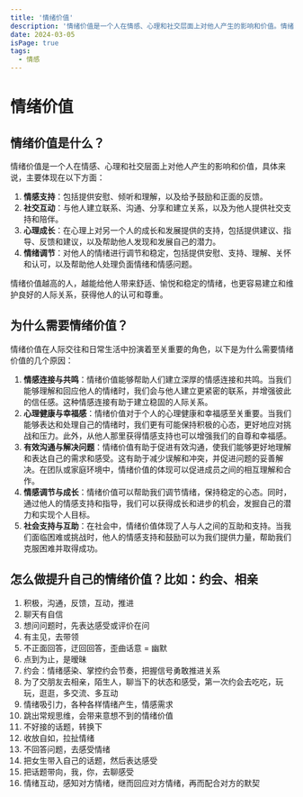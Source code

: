 ```yaml
---
title: '情绪价值'
description: '情绪价值是一个人在情感、心理和社交层面上对他人产生的影响和价值。情绪价值越高的人，越能给他人带来舒适、愉悦和稳定的情绪，也更容易建立和维护良好的人际关系，获得他人的认可和尊重。'
date: 2024-03-05
isPage: true
tags:
  - 情感
---
```


# 情绪价值

## 情绪价值是什么？

情绪价值是一个人在情感、心理和社交层面上对他人产生的影响和价值，具体来说，主要体现在以下方面：

1. **情感支持**：包括提供安慰、倾听和理解，以及给予鼓励和正面的反馈。
2. **社交互动**：与他人建立联系、沟通、分享和建立关系，以及为他人提供社交支持和陪伴。
3. **心理成长**：在心理上对另一个人的成长和发展提供的支持，包括提供建议、指导、反馈和建议，以及帮助他人发现和发展自己的潜力。
4. **情绪调节**：对他人的情绪进行调节和稳定，包括提供安慰、支持、理解、关怀和认可，以及帮助他人处理负面情绪和情感问题。

情绪价值越高的人，越能给他人带来舒适、愉悦和稳定的情绪，也更容易建立和维护良好的人际关系，获得他人的认可和尊重。

## 为什么需要情绪价值？

情绪价值在人际交往和日常生活中扮演着至关重要的角色，以下是为什么需要情绪价值的几个原因：

1. **情感连接与共鸣**：情绪价值能够帮助人们建立深厚的情感连接和共鸣。当我们能够理解和回应他人的情绪时，我们会与他人建立更紧密的联系，并增强彼此的信任感。这种情感连接有助于建立稳固的人际关系。
2. **心理健康与幸福感**：情绪价值对于个人的心理健康和幸福感至关重要。当我们能够表达和处理自己的情绪时，我们更有可能保持积极的心态，更好地应对挑战和压力。此外，从他人那里获得情感支持也可以增强我们的自尊和幸福感。
3. **有效沟通与解决问题**：情绪价值有助于促进有效沟通，使我们能够更好地理解和表达自己的需求和感受。这有助于减少误解和冲突，并促进问题的妥善解决。在团队或家庭环境中，情绪价值的体现可以促进成员之间的相互理解和合作。
4. **情感调节与成长**：情绪价值可以帮助我们调节情绪，保持稳定的心态。同时，通过他人的情感支持和指导，我们可以获得成长和进步的机会，发掘自己的潜力和实现个人目标。
5. **社会支持与互助**：在社会中，情绪价值体现了人与人之间的互助和支持。当我们面临困难或挑战时，他人的情感支持和鼓励可以为我们提供力量，帮助我们克服困难并取得成功。

## 怎么做提升自己的情绪价值？比如：约会、相亲

1. 积极，沟通，反馈，互动，推进
2. 聊天有自信
3. 想问问题时，先表达感受或评价在问
4. 有主见，去带领
5. 不正面回答，迂回回答，歪曲话意 = 幽默
6. 点到为止，是暧昧
7. 约会：情绪感染、掌控约会节奏，把握信号勇敢推进关系
8. 为了交朋友去相亲，陌生人，聊当下的状态和感受，第一次约会去吃吃，玩玩，逛逛，多交流、多互动
9. 情绪吸引力，各种各样情绪产生，情感需求
10. 跳出常规思维，会带来意想不到的情绪价值
11. 不好接的话题，转换下
12. 收放自如，拉扯情绪
13. 不回答问题，去感受情绪
14. 把女生带入自己的话题，然后表达感受
15. 把话题带向，我，你，去聊感受
16. 情绪互动，感知对方情绪，继而回应对方情绪，再而配合对方的默契
